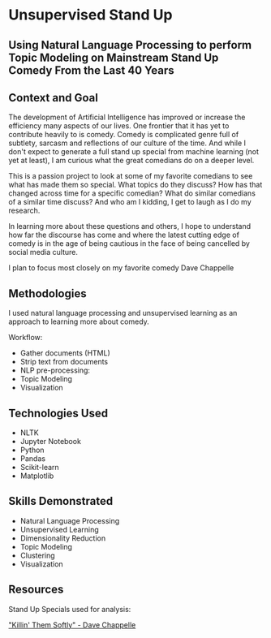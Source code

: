# Unsupervised Stand Up

## Using Natural Language Processing to perform Topic Modeling on Mainstream Stand Up Comedy From the Last 40 Years

## Context and Goal

The development of Artificial Intelligence has improved or increase the efficiency many aspects of our lives.  One frontier that it has yet to contribute heavily to is comedy.  Comedy is complicated genre full of subtlety, sarcasm and reflections of our culture of the time.  And while I don't expect to generate a full stand up special from machine learning (not yet at least), I am curious what the great comedians do on a deeper level.

This is a passion project to look at some of my favorite comedians to see what has made them so special.  What topics do they discuss? How has that changed across time for a specific comedian? What do similar comedians of a similar time discuss? And who am I kidding, I get to laugh as I do my research. 

In learning more about these questions and others, I hope to understand how far the discourse has come and where the latest cutting edge of comedy is in the age of being cautious in the face of being cancelled by social media culture. 

I plan to focus most closely on my favorite comedy Dave Chappelle

## Methodologies

I used natural language processing and unsupervised learning as an approach to learning more about comedy. 

Workflow:

- Gather documents (HTML)
- Strip text from documents
- NLP pre-processing:
- Topic Modeling
- Visualization

## Technologies Used

- NLTK
- Jupyter Notebook
- Python
- Pandas
- Scikit-learn
- Matplotlib

## Skills Demonstrated

- Natural Language Processing
- Unsupervised Learning
- Dimensionality Reduction
- Topic Modeling
- Clustering
- Visualization

## Resources

Stand Up Specials used for analysis:

["Killin' Them Softly" - Dave Chappelle](https://scrapsfromtheloft.com/2017/05/19/dave-chappelle-killin-softly-2000-full-transcript/)

